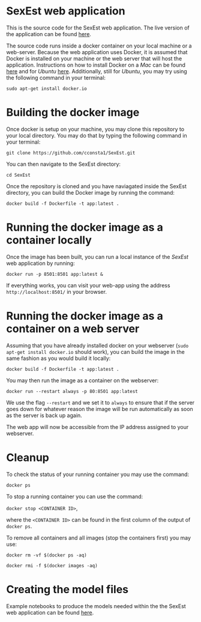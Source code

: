 # SexEst web application

This is the source code for the SexEst web application.
The live version of the application can be found [here](http://sexest.cyi.ac.cy/).

The source code runs inside 
a docker container on your local machine or a web-server.
Because the web application uses Docker, it is 
assumed that Docker is installed on your machine or the web server
that will host the application.
Instructions on how to install Docker on a *Mac* can be found 
[here](https://docs.docker.com/desktop/mac/install/) and for 
*Ubuntu* [here](https://docs.docker.com/engine/install/ubuntu/).
Additionally, still for *Ubuntu*, you may try using the following command
in your terminal:

`sudo apt-get install docker.io`

# Building the docker image

Once docker is setup on your machine, you may clone this repository
to your local directory. You may do that by typing the following command
in your terminal:

`git clone https://github.com/cconsta1/SexEst.git`

You can then navigate to the SexEst directory:

`cd SexEst`

Once the repository is cloned and you have naviagated inside the SexEst directory, 
you can build the Docker image by running the command:

`docker build -f Dockerfile -t app:latest .`

# Running the docker image as a container locally

Once the image has been built, you can run a local instance of the *SexEst*
web application by running:

`docker run -p 8501:8501 app:latest &`

If everything works, you can visit your web-app using the address
`http://localhost:8501/` in your browser.

# Running the docker image as a container on a web server

Assuming that you have already installed docker on your webserver 
(`sudo apt-get install docker.io` should work), you can build the 
image in the same fashion as you would build it locally:

`docker build -f Dockerfile -t app:latest .`

You may then run the image as a container on the webserver:

`docker run --restart always -p 80:8501 app:latest`

We use the flag `--restart` and we set it to `always` to ensure that
if the server goes down for whatever reason the image will be run
automatically as soon as the server is back up again. 

The web app will now be accessible from the IP address assigned
to your webserver.

# Cleanup

To check the status of your running container you may use the command:

`docker ps`

To stop a running container you can use the command:

`docker stop <CONTAINER ID>`,

where the `<CONTAINER ID>` can be found in the first column of the output
of `docker ps`.

To remove all containers and all images (stop the containers first)
you may use:

`docker rm -vf $(docker ps -aq)`

`docker rmi -f $(docker images -aq)`

# Creating the model files

Example notebooks to produce the models needed within the 
the SexEst web application can be found [here](https://github.com/cconsta1/SexEst_Notebooks).